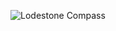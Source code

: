 ![Lodestone Compass](https://static.wikia.nocookie.net/minecraft_gamepedia/images/9/9e/Lodestone_Compass)
